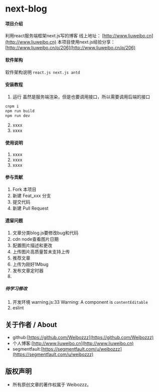 # next-blog

#### 项目介绍
利用react服务端框架next.js写的博客
线上地址： [http://www.liuweibo.cn](http://www.liuweibo.cn)
本项目使用next.js经验分享：[http://www.liuweibo.cn/p/206](http://www.liuweibo.cn/p/206)

#### 软件架构
软件架构说明
`react.js next.js antd `


#### 安装教程

1. 运行
虽然是服务端渲染，但是也要调用接口，所以需要调用后端的接口
```bash
cnpm i
npm run build
npm run dev
```
2. xxxx
3. xxxx

#### 使用说明

1. xxxx
2. xxxx
3. xxxx

#### 参与贡献

1. Fork 本项目
2. 新建 Feat_xxx 分支
3. 提交代码
4. 新建 Pull Request


#### 遗留问题

1. 文章分类blog.js要修改bug和代码
2. cdn  node查看图片日期
3. 配置图片描述和更改
4. 上传图片高质量暂未支持上传
6. 推荐文章
7. 上传为刚好1Mbug
8. 发布文章定时器
14.

##### 待学习修改
1. 开发环境 warning.js:33 Warning: A component is `contentEditable`
5. eslint

## 关于作者 / About

- github:[https://github.com/Weibozzz](https://github.com/Weibozzz)
- 个人博客:[http://www.liuweibo.cn](http://www.liuweibo.cn)
- segmentfault:[https://segmentfault.com/u/weibozzz](https://segmentfault.com/u/weibozzz)

## 版权声明
- 所有原创文章的著作权属于 Weibozzz。
